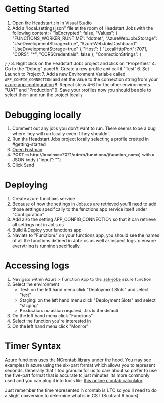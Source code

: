 ﻿# Getting Started
1. Open the Headstart.sln in Visual Studio
2. Add a "local.settings.json" file at the room of Headstart.Jobs with the following content:
{
  "IsEncrypted": false,
  "Values": {
    "FUNCTIONS_WORKER_RUNTIME": "dotnet",
    "AzureWebJobsStorage": "UseDevelopmentStorage=true",
    "AzureWebJobsDashboard": "UseDevelopmentStorage=true"
  },
  "Host": {
    "LocalHttpPort": 7071,
    "CORS": "*",
    "CORSCredentials": false
  },
  "ConnectionStrings": {

  }
}
3. Right click on the Headstart.Jobs project and click on "Properties"
4. Go to the "Debug" panel
5. Create a new profile and call it "Test"
6. Set Launch to Project
7. Add a new Environment Variable called `APP_CONFIG_CONNECTION` and set the value to the connection string from your [azure app configuration](https://docs.microsoft.com/en-us/azure/azure-app-configuration/overview)
8. Repeat steps 4-6 for the other environments "UAT" and "Production"
9. Save your profiles now you should be able to select them and run the project locally

# Debugging locally
1. Comment out any jobs you don't want to run. There seems to be a bug where they will run locally even if they shouldn't
2. Run the Headstart.Jobs project locally selecting a profile created in #getting-started
3. [Open Postman](https://www.postman.com/)
4. POST to http://localhost:7071/admin/functions/{function_name} with a JSON body {"input": ""}
5. Click Send

# Deploying
1. Create azure functions service
2. Because of how the settings in Jobs.cs are retrieved you'll need to add those settings specifically to the functions app service itself under "Configuration"
3. Add also the setting APP_CONFIG_CONNECTION so that it can retrieve all settings not in Jobs.cs
4. Build & Deploy your functions app
5. Naviate to "Functions" on your functions app, you should see the names of all the functions defined in Jobs.cs as well as inspect logs to ensure everything is running specifically.

# Accessing logs
1. Navigate within Azure > Function App to the [seb-jobs](https://portal.azure.com/#@four51.com/resource/subscriptions/736cd8bd-0185-4184-b3dd-8c372c076f3f/resourceGroups/Marketplace-winOS/providers/Microsoft.Web/sites/seb-jobs/appServices) azure function
2. Select the environment
	- Test: on the left hand menu click "Deployment Slots" and select "test"
	- Staging: on the left hand menu click "Deployment Slots" and select "staging"
	- Production: no action required, this is the default
3. On the left hand menu click "Functions"
4. Select the function you're interested in
5. On the left hand menu click "Monitor"

# Timer Syntax
Azure functions uses the [NCrontab library](https://github.com/atifaziz/NCrontab#ncrontab-crontab-for-net) under the hood. You may see examples in azure using the six-part format which allows you to represent seconds. Generally that's too granular for us to care about so prefer to use the five-part format that is accurate to just minutes. Its more commonly used and you can plug it into tools like [this online crontab calculator](https://crontab.guru/)

Just remember the time represented in crontab is UTC so you'll need to do a slight conversion to determine what is in CST (Subtract 6 hours)